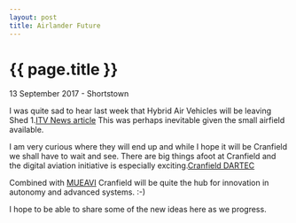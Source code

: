 ```yaml
---
layout: post
title: Airlander Future
---
```


{{ page.title }}
================

<p class="meta">13 September 2017 - Shortstown</p>

I was quite sad to hear last week that Hybrid Air Vehicles will be leaving Shed 1.[ITV News article](https://www.itv.com/news/anglia/update/2017-09-12/worlds-largest-airship-to-get-a-new-home/)  This was perhaps inevitable given the small airfield available.

I am very curious where they will end up and while I hope it will be Cranfield we shall have to wait and see.
There are big things afoot at Cranfield and the digital aviation initiative is especially exciting.[Cranfield DARTEC](https://www.cranfield.ac.uk/press/news-2017/new-centre-to-spearhead-uk-research-in-digital-aviation-technology)

Combined with [MUEAVI](https://www.cranfield.ac.uk/press/news-2017/cranfield-university-wins-funding-to-test-and-validate-autonomous-vehicle-on-campus) Cranfield will be quite the hub for innovation in autonomy and advanced systems. :-)

I hope to be able to share some of the new ideas here as we progress.
